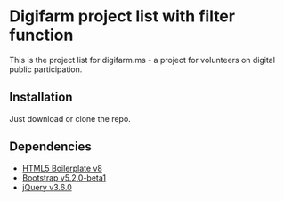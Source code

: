 # Digifarm project list with filter function

This is the project list for digifarm.ms - a project for volunteers on digital public participation.

## Installation

Just download or clone the repo.

## Dependencies

- [HTML5 Boilerplate v8](https://html5boilerplate.com/)
- [Bootstrap v5.2.0-beta1](https://getbootstrap.com/)
- [jQuery v3.6.0](https://jquery.org)